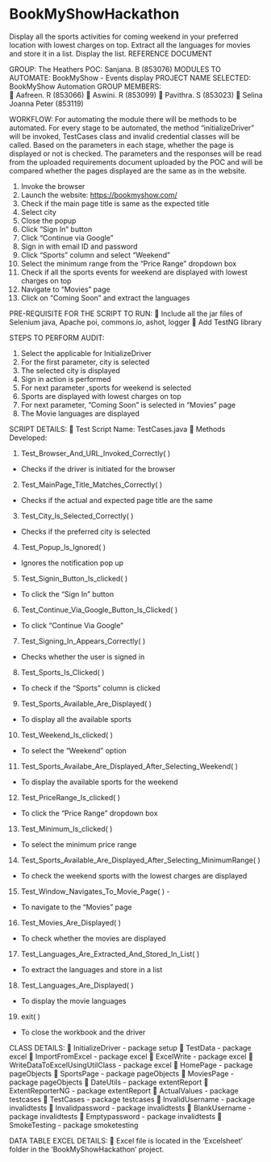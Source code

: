 # BookMyShowHackathon
Display all the sports activities for coming weekend in your preferred location with lowest charges on top. Extract all the languages for movies and store it in a list. Display the list.
REFERENCE DOCUMENT

GROUP:  The Heathers
POC:  Sanjana. B (853076)
MODULES TO AUTOMATE:  BookMyShow - Events display
PROJECT NAME SELECTED:  BookMyShow Automation
GROUP MEMBERS:   
	Aafreen. R (853066)
	Aswini. R (853099)
	Pavithra. S (853023)
	Selina Joanna Peter (853119)


WORKFLOW:
For automating the module there will be methods to be automated.
For every stage to be automated, the method “initializeDriver” will be invoked, TestCases class and invalid credential classes will be called. Based on the parameters in each stage, whether the page is displayed or not is checked.
The parameters and the responses will be read from the uploaded requirements document uploaded by the POC and will be compared whether the pages displayed are the same as in the website.
   1.   Invoke the browser
   2.   Launch the website: https://bookmyshow.com/
   3.   Check if the main page title is same as the expected title
   4.   Select city
   5.   Close the popup
   6.   Click “Sign In” button
   7.   Click “Continue via Google”
   8.   Sign in with email ID and password
   9.   Click “Sports” column and select “Weekend” 
  10.   Select the minimum range from the “Price Range” dropdown box
  11.   Check if all the sports events for weekend are displayed with lowest charges on top
  12.   Navigate to “Movies” page
  13.   Click on “Coming Soon” and extract the languages 

PRE-REQUISITE FOR THE SCRIPT TO RUN:
	Include all the jar files of Selenium java, Apache poi, commons.io, ashot, logger
	Add TestNG library

STEPS TO PERFORM AUDIT:
1.	Select the applicable for InitializeDriver
2.	For the first parameter, city is selected
3.	The selected city is displayed
4.	Sign in action is performed
5.	For next parameter ,sports for weekend is selected
6.	Sports are displayed with lowest charges on top
7.	For next parameter, ”Coming Soon” is selected in “Movies” page
8.	The Movie languages are displayed    
      
SCRIPT DETAILS:
	Test Script Name: TestCases.java
	Methods Developed:
1.	Test_Browser_And_URL_Invoked_Correctly( )  
-	Checks if the driver is initiated for the browser
2.	Test_MainPage_Title_Matches_Correctly( )  
-	Checks if the actual and expected page title are the same
3.	Test_City_Is_Selected_Correctly( )  
-	Checks if the preferred city is selected 
4.	Test_Popup_Is_Ignored( )  
-	Ignores the notification pop up
5.	Test_Signin_Button_Is_clicked( )  
-	 To click the “Sign In” button
6.	Test_Continue_Via_Google_Button_Is_Clicked( )  
-	To click “Continue Via Google”
7.	Test_Signing_In_Appears_Correctly( ) 
-	 Checks whether the user is signed in
8.	Test_Sports_Is_Clicked( )  
-	To check if the “Sports” column is clicked
9.	Test_Sports_Available_Are_Displayed( )  
-	To display all the available sports
10.	Test_Weekend_Is_clicked( )    
-	To select the “Weekend” option
11.	Test_Sports_Availabe_Are_Displayed_After_Selecting_Weekend( ) 
-	To display the available sports for the weekend
12.	Test_PriceRange_Is_clicked( )  
-	To click the “Price Range” dropdown box
13.	Test_Minimum_Is_clicked( )  
-	 To select the minimum price range
14.	Test_Sports_Available_Are_Displayed_After_Selecting_MinimumRange( )  
-	 To check the weekend sports with the lowest charges are displayed
15.	Test_Window_Navigates_To_Movie_Page( )  -
-	 To navigate to the “Movies” page
16.	Test_Movies_Are_Displayed( )  
-	To check whether the movies are displayed
17.	Test_Languages_Are_Extracted_And_Stored_In_List( )  
-	 To extract the languages and store in a list
18.	Test_Languages_Are_Displayed( )  
-	 To display the movie languages
19.	exit( )  
-	To close the workbook and the driver


CLASS DETAILS:
	InitializeDriver - package setup
	TestData - package excel 
	ImportFromExcel - package excel 
	ExcelWrite - package excel
	WriteDataToExcelUsingUtilClass - package excel
	HomePage - package pageObjects 
	SportsPage - package pageObjects
	MoviesPage - package  pageObjects
	DateUtils - package extentReport 
	ExtentReporterNG - package extentReport 
	ActualValues - package testcases 
	TestCases - package testcases 
	InvalidUsername - package invalidtests
	Invalidpassword - package invalidtests
	BlankUsername - package invalidtests
	Emptypassword - package invalidtests
	SmokeTesting - package smoketesting

DATA TABLE EXCEL DETAILS:
	Excel file is located in the ‘Excelsheet’ folder in the ‘BookMyShowHackathon’ project.
